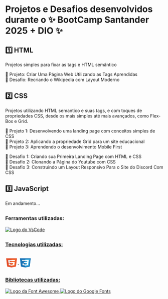 <h1> Projetos e Desafios desenvolvidos durante o ✨ BootCamp Santander 2025 + DIO ✨ </h1>

<h2> 1️⃣ HTML </h2>
<p> Projetos simples para fixar as tags e HTML semântico</p>

📌 Projeto: Criar Uma Página Web Utilizando as Tags Aprendidas <br>
📌 Desafio: Recriando o Wikipedia com Layout Moderno

<h2> 2️⃣ CSS </h2>
<p> Projetos utilizando HTML semantico e suas tags, e com toques de propriedades CSS, desde os mais simples até mais avançados, como Flex-Box e Grid.</p>

📌 Projeto 1: Desenvolvendo uma landing page com conceitos simples de CSS <br>
📌 Projeto 2: Aplicando a propriedade Grid para um site educacional <br>
📌 Projeto 3: Aprendendo o desenvolvimento Mobile First <br>

📌 Desafio 1: Criando sua Primeira Landing Page com HTML e CSS <br>
📌 Desafio 2: Clonando a Página do Youtube com CSS <br>
📌 Desafio 3: Construindo um Layout Responsivo Para o Site do Discord Com CSS <br>

<h2> 3️⃣ JavaScript </h2>

<p> Em andamento...</p>

##
<h3>Ferramentas utilizadas:</h3>
<div>
  <a href="https://code.visualstudio.com">
    <img align="center" alt="Logo do VsCode" height="35" width="37" src="https://img.icons8.com/?size=48&id=9OGIyU8hrxW5&format=png">
</div>
    
##
<h3>Tecnologias utilizadas:</h3>
<div style="display: inline_block"><br>
  <img align="center" alt="Logo do HTML" height="30" width="40" src="https://raw.githubusercontent.com/devicons/devicon/master/icons/html5/html5-original.svg">
  <img align="center" alt="Logo do CSS" height="30" width="40" src="https://raw.githubusercontent.com/devicons/devicon/master/icons/css3/css3-original.svg">
</div>

##


<h3>Bibliotecas utilizadas:</h3>
<div>
<a href="https://reactrouter.com/en/main">
    <img align="center" alt="Logo da Font Awesome" height="30" width="45" src="https://ps.w.org/font-awesome/assets/icon-256x256.png?rev=1991998">
<a href="https://fonts.google.com/">
    <img align="center" alt="Logo do Google Fonts" height="30" width="45" src="https://encrypted-tbn0.gstatic.com/images?q=tbn:ANd9GcSUP5DizHClmiEANb7443enra5h_mzpCzC_tQ&s">
</div>
